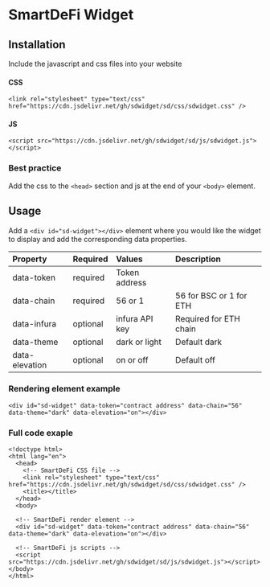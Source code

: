 # SmartDeFi Widget


## Installation

Include the javascript and css files into your website

#### CSS

``` <link rel="stylesheet" type="text/css" href="https://cdn.jsdelivr.net/gh/sdwidget/sd/css/sdwidget.css" /> ```

#### JS

`<script src="https://cdn.jsdelivr.net/gh/sdwidget/sd/js/sdwidget.js"></script>`   


### Best practice

Add the css to the `<head>` section and js at the end of your `<body>` element.


## Usage

Add a `<div id="sd-widget"></div>` element where you would like the widget to display and add the corresponding data properties.

| Property  | Required | Values                | Description | 
| :--------- | :------- | :----------------------- | :----- |
| data-token | required | Token address            | 
| data-chain | required | 56 or 1 | 56 for BSC or 1 for ETH |
| data-infura | optional | infura API key | Required for ETH chain |
| data-theme | optional | dark or light | Default dark |
| data-elevation | optional | on or off| Default off |
  

### Rendering element example

`<div id="sd-widget" data-token="contract address" data-chain="56" data-theme="dark" data-elevation="on"></div>`

### Full code exaple

```
<!doctype html>
<html lang="en">
  <head>
    <!-- SmartDeFi CSS file -->
    <link rel="stylesheet" type="text/css" href="https://cdn.jsdelivr.net/gh/sdwidget/sd/css/sdwidget.css" />
    <title></title>
  </head>
  <body>

  <!-- SmartDeFi render element -->
  <div id="sd-widget" data-token="contract address" data-chain="56" data-theme="dark" data-elevation="on"></div>

  <!-- SmartDeFi js scripts -->
  <script src="https://cdn.jsdelivr.net/gh/sdwidget/sd/js/sdwidget.js"></script>
</body>
</html>
```
